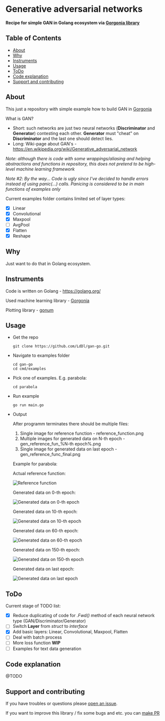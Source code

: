 # Generative adversarial networks
**Recipe for simple GAN in Golang ecosystem via [Gorgonia library](https://gorgonia.org/)**


## Table of Contents

- [About](#about)
- [Why](#why)
- [Instruments](#instruments)
- [Usage](#usage)
- [ToDo](#todo)
- [Code explanation](#code-explanation)
- [Support and contributing](#support-and-contributing)

## About
This just a repository with simple example how to build GAN in [Gorgonia](https://gorgonia.org/)

What is GAN? 
* Short: such networks are just two neural networks (**Discriminator** and **Generator**) contesting each other. **Generator** must "cheat" on **Discriminator** and the last one should detect lies.
* Long: Wiki-page about GAN's - https://en.wikipedia.org/wiki/Generative_adversarial_network

_Note_: *although there is code with some wrappings/aliasing and helping abstractions and functions in repository, this does not pretend to be high-level machine learning framework*

_Note #2_: *By the way... Code is ugly since I've decided to handle errors instead of using panic(...) calls. Panicing is considered to be in main functions of examples only*

Current examples folder contains limited set of layer types:
- [x] Linear
- [x] Convolutional
- [x] Maxpool
- [ ] AvgPool
- [x] Flatten
- [x] Reshape

## Why
Just want to do that in Golang ecosystem.

## Instruments
Code is written on Golang - https://golang.org/

Used machine learning library - [Gorgonia](https://github.com/gorgonia/gorgonia)

Plotting library - [gonum](https://github.com/gonum/plot#gonum-plot)

## Usage

* Get the repo
    ```shell
    git clone https://github.com/LdDl/gan-go.git
    ```

* Navigate to examples folder
    ```shell
    cd gan-go
    cd cmd/examples
    ```

* Pick one of examples. E.g. parabola:
    ```shell
    cd parabola
    ```

* Run example
    ```
    go run main.go
    ```

* Output

    After programm terminates there should be multiple files:
    1. Single image for reference function - reference_function.png
    2. Multiple images for generated data on N-th epoch - gen_reference_fun_%N-th epoch%.png
    3. Single image for generated data on last epoch - gen_reference_func_final.png

    Example for parabola:

    Actual reference function:

    ![Reference function](cmd/examples/parabola/output/reference_function.png)

    Generated data on 0-th epoch:

    ![Generated data on 0-th epoch](cmd/examples/parabola/output/gen_reference_func_0.png)

    Generated data on 10-th epoch:

    ![Generated data on 10-th epoch](cmd/examples/parabola/output/gen_reference_func_10.png)

    Generated data on 60-th epoch:

    ![Generated data on 60-th epoch](cmd/examples/parabola/output/gen_reference_func_60.png)

    Generated data on 150-th epoch:

    ![Generated data on 150-th epoch](cmd/examples/parabola/output/gen_reference_func_150.png)

    Generated data on last epoch:

    ![Generated data on last epoch](cmd/examples/parabola/output/gen_reference_func_final.png)


## ToDo
Current stage of TODO list:
- [x] Reduce duplicating of code for *.Fwd()* method of each neural network type (GAN/Discriminator/Generator)
- [ ] Switch **Layer** from *struct* to *interface*
- [x] Add basic layers: Linear, Convolutional, Maxpool, Flatten
- [ ] Deal with batch process 
- [ ] More loss function **WIP**
- [ ] Examples for text data generation

## Code explanation
@TODO

## Support and contributing
If you have troubles or questions please [open an issue](https://github.com/LdDl/gan-go/issues/new).

If you want to improve this library / fix some bugs and etc. you can [make PR](https://github.com/LdDl/gan-go/compare)

